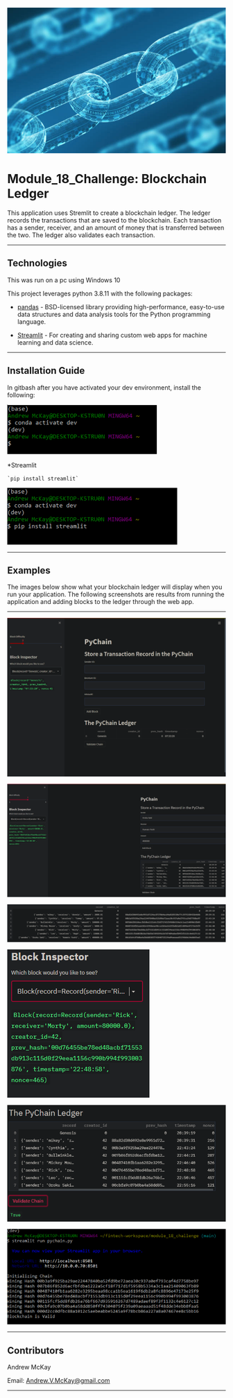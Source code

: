 ![](_images/blockchains.jpg)

# Module_18_Challenge: Blockchain Ledger

This application uses Stremlit to create a blockchain ledger. The ledger records the transactions that are saved to the blockchain. Each transaction has a sender, receiver, and an amount of money that is transferred between the two. The ledger also validates each transaction.

---

## Technologies
This was run on a pc using Windows 10

This project leverages python 3.8.11 with the following packages:

* [pandas](https://pandas.pydata.org/pandas-docs/stable/index.html) - BSD-licensed library providing high-performance, easy-to-use data structures and data analysis tools for the Python programming language.

* [Streamlit](https://docs.streamlit.io/en/stable/) - For creating and sharing custom web apps for machine learning and data science.

---

## Installation Guide

In gitbash after you have activated your dev environment, install the following:

![activate dev](./_images/activate_dev.PNG)

*Streamlit

    `pip install streamlit`
    
![intall streamlit](./_images/install_streamlit.PNG)

---

## Examples

The images below show what your blockchain ledger will display when you run your application. The following screenshots are results from running the application and adding blocks to the ledger through the web app.

---

![](./_images/launch_page.PNG)

![](./_images/new_addition.PNG)

![](./_images/ledger.PNG)

![](./_images/block_inspector.PNG)

![](./_images/validate_chain.PNG)

![](./_images/gitbash.PNG)

---

## Contributors

Andrew McKay

Email: Andrew.V.McKay@gmail.com

---